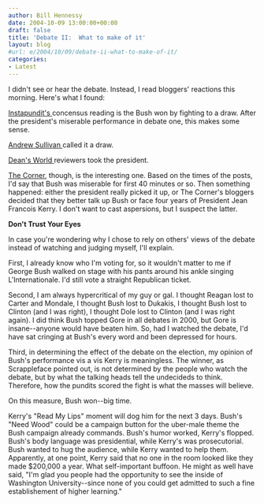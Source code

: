 ```yaml
---
author: Bill Hennessy
date: 2004-10-09 13:00:00+00:00
draft: false
title: 'Debate II:  What to make of it'
layout: blog
#url: e/2004/10/09/debate-ii-what-to-make-of-it/
categories:
- Latest
---
```


I didn't see or hear the debate. Instead, I read bloggers' reactions this morning. Here's what I found:




[Instapundit's ](https://www.instapundit.com)concensus reading is the Bush won by fighting to a draw. After the president's miserable performance in debate one, this makes some sense.




[Andrew Sullivan ](https://www.andrewsullivan.com)called it a draw.




[Dean's World ](https://www.deanesmay.com)reviewers took the president.




[The Corner](https://www.nationalreview.com/thecorner/corner.asp), though, is the interesting one. Based on the times of the posts, I'd say that Bush was miserable for first 40 minutes or so. Then something happened: either the president really picked it up, or The Corner's bloggers decided that they better talk up Bush or face four years of President Jean Francois Kerry. I don't want to cast aspersions, but I suspect the latter.




**Don't Trust Your Eyes**




In case you're wondering why I chose to rely on others' views of the debate instead of watching and judging myself, I'll explain.




First, I already know who I'm voting for, so it wouldn't matter to me if George Bush walked on stage with his pants around his ankle singing L'Internationale. I'd still vote a straight Republican ticket.




Second, I am always hypercritical of my guy or gal. I thought Reagan lost to Carter and Mondale, I thought Bush lost to Dukakis, I thought Bush lost to Clinton (and I was right), I thought Dole lost to Clinton (and I was right again). I did think Bush topped Gore in all debates in 2000, but Gore is insane--anyone would have beaten him. So, had I watched the debate, I'd have sat cringing at Bush's every word and been depressed for hours.




Third, in determining the effect of the debate on the election, my opinion of Bush's performance vis a vis Kerry is meaningless. The winner, as Scrappleface pointed out, is not determined by the people who watch the debate, but by what the talking heads tell the undecideds to think. Therefore, how the pundits scored the fight is what the masses will believe.




On this measure, Bush won--big time.




Kerry's "Read My Lips" moment will dog him for the next 3 days. Bush's "Need Wood" could be a campaign button for the uber-male theme the Bush campaign already commands. Bush's humor worked, Kerry's flopped. Bush's body language was presidential, while Kerry's was prosecutorial. Bush wanted to hug the audience, while Kerry wanted to help them. Apparently, at one point, Kerry said that no one in the room looked like they made $200,000 a year. What self-important buffoon. He might as well have said, "I'm glad you people had the opportunity to see the inside of Washington University--since none of you could get admitted to such a fine establishement of higher learning."